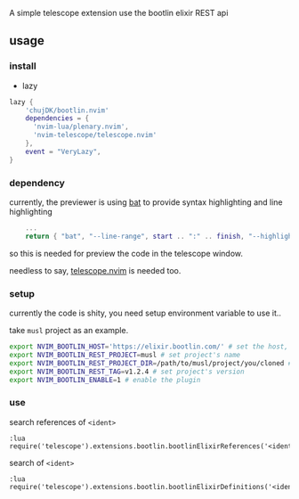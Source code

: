 A simple telescope extension use the bootlin elixir REST api

## usage

### install

- lazy

```lua
lazy {
    'chujDK/bootlin.nvim'
    dependencies = {
      'nvim-lua/plenary.nvim',
      'nvim-telescope/telescope.nvim'
    },
    event = "VeryLazy",
}
```

### dependency

currently, the previewer is using [bat](https://github.com/sharkdp/bat) to provide syntax highlighting and line highlighting

```lua
    ...
    return { "bat", "--line-range", start .. ":" .. finish, "--highlight-line", lnum, file_path }
```

so this is needed for preview the code in the telescope window.

needless to say, [telescope.nvim](https://github.com/nvim-telescope/telescope.nvim) is needed too.

### setup

currently the code is shity, you need setup environment variable to use it..

take `musl` project as an example.

```bash
export NVIM_BOOTLIN_HOST='https://elixir.bootlin.com/' # set the host, you can change to your local server
export NVIM_BOOTLIN_REST_PROJECT=musl # set project's name
export NVIM_BOOTLIN_REST_PROJECT_DIR=/path/to/musl/project/you/cloned # set local source dir
export NVIM_BOOTLIN_REST_TAG=v1.2.4 # set project's version
export NVIM_BOOTLIN_ENABLE=1 # enable the plugin
```

### use

search references of `<ident>`

```vim
:lua require('telescope').extensions.bootlin.bootlinElixirReferences('<ident>')
```

search  of `<ident>`

```vim
:lua require('telescope').extensions.bootlin.bootlinElixirDefinitions('<ident>')
```
